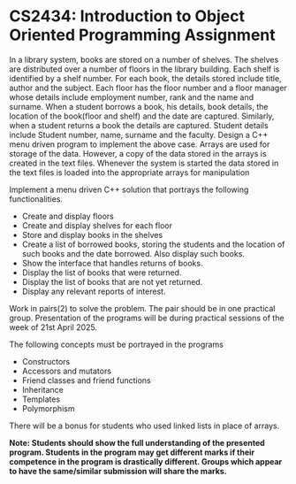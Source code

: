 # CS2434: Introduction to Object Oriented Programming Assignment

In a library system, books are stored on a number of shelves. The shelves are distributed over 
a number of floors in the library building. Each shelf is identified by a shelf number. For each 
book, the details stored include title, author and the subject. Each floor has the floor number 
and a floor manager whose details include employment number, rank and the name and 
surname. When a student borrows a book, his details, book details, the location of the book(floor and 
shelf) and the date are captured. Similarly, when a student returns a book the details are 
captured. Student details include Student number, name, surname and the faculty. 
Design a C++ menu driven program to implement the above case. Arrays are used for storage 
of the data. However, a copy of the data stored in the arrays is created in the text files. 
Whenever the system is started the data stored in the text files is loaded into the appropriate 
arrays for manipulation

Implement a menu driven C++ solution that portrays the following functionalities. 

- Create  and display floors
- Create and display shelves for each floor 
- Store and display books in the shelves
- Create a list of borrowed books, storing the students and the location of such books 
and the date borrowed. Also display such books.
- Show the interface that handles returns of books.
- Display the list of books that were returned.
- Display the list of books that are not yet returned.
- Display any relevant reports of interest.

Work in pairs(2) to solve the problem. The pair should be in one practical group. 
Presentation of the programs will be during practical sessions of the week of 21st April 2025.

The following concepts must be portrayed in the programs 

- Constructors 
- Accessors and mutators 
- Friend classes and friend functions 
- Inheritance 
- Templates 
- Polymorphism

There will be a bonus for students who used linked lists in place of arrays.

**Note: Students should show the full understanding of the presented program. Students 
in the program may get different marks if their competence in the program is 
drastically different. Groups which appear to have the same/similar submission will 
share the marks.**